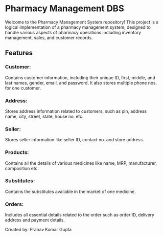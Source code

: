 # Pharmacy Management DBS

Welcome to the Pharmacy Management System repository! This project is a logical implementation of a pharmacy management system, designed to handle various aspects of pharmacy operations including inventory management, sales, and customer records.

## Features

### Customer: 
Contains customer information, including their unique ID, first, middle, and last names, gender, email, and password. It also stores multiple phone nos. for one customer.
### Address: 
Stores address information related to customers, such as pin, address name, city, street, state, house no. etc.
### Seller: 
Stores seller information like seller ID, contact no. and store address.
### Products: 
Contains all the details of various medicines like name, MRP, manufacturer, composition etc.
### Substitutes: 
Contains the substitutes available in the market of one medicine.
### Orders: 
Includes all essential details related to the order such as order ID, delivery address and payment details.

Created by:
Pranav Kumar Gupta
